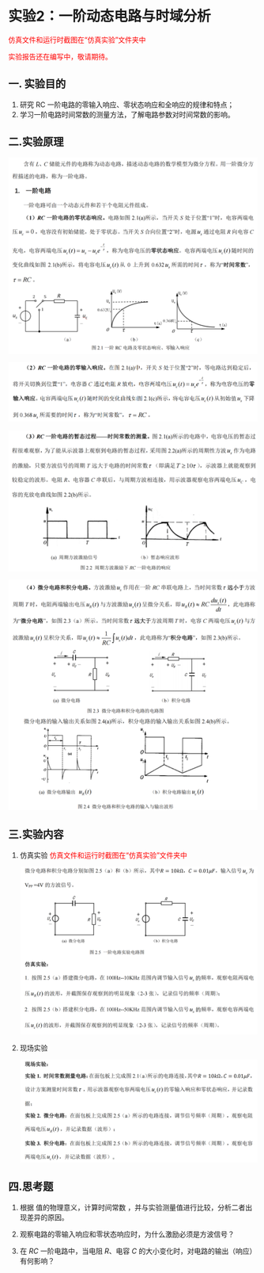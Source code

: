 # 实验2：一阶动态电路与时域分析

<span style="color:red;">仿真文件和运行时截图在“仿真实验”文件夹中</span>

<span style="color:red;">实验报告还在编写中，敬请期待。</span>

## 一. 实验目的

1. 研究 RC 一阶电路的零输入响应、零状态响应和全响应的规律和特点；
2. 学习一阶电路时间常数的测量方法，了解电路参数对时间常数的影响。

## 二.实验原理

![](image/1.png)

![alt text](image/2.png)

![](image/3.png)

![](image/4.png)

## 三.实验内容

1. 仿真实验
   <span style="color:red;">仿真文件和运行时截图在“仿真实验”文件夹中</span>
   
   ![](image/5.png)
   
2. 现场实验

   ![](image/6.png)

## 四.思考题

1. 根据 值的物理意义，计算时间常数 ，并与实验测量值进行比较，分析二者出现差异的原因。

2. 观察电路的零输入响应和零状态响应时，为什么激励必须是方波信号？

3. 在 *RC* 一阶电路中，当电阻 *R*、电容 *C* 的大小变化时，对电路的输出（响应）有何影响？